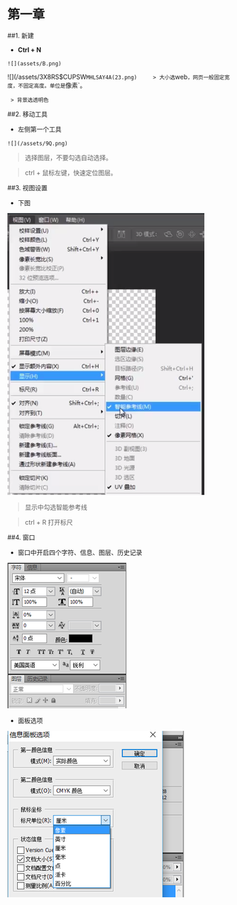




















# 第一章
##1. 新建
   - **Ctrl + N**   
   
    ![](assets/B.png)
![](/assets/3X8RS$CUPSW`MHLSAY4A(23.png)     > 大小选`web`，网页一般固定宽度，不固定高度。单位是`像素`。   
     
     > 背景选透明色
     
##2. 移动工具
   - 左侧第一个工具
   
    ![](/assets/9Q.png)    
   >选择图层，不要勾选自动选择。
   
   > ctrl + 鼠标左键，快速定位图层。

##3. 视图设置  
  - 下图
  
  ![](/assets/WC.png)
 > 显示中勾选智能参考线
 
 > ctrl + R 打开标尺
 
##4. 窗口
  - 窗口中开启四个字符、信息、图层、历史记录
  
  ![](/assets/HW3.png)
  - 面板选项
  
  ![](/assets/2017-01-09_113132.png)
  
  
  
  
  
  
  
  
  
  
  
  
  
  
  
  
  
  
  
  
  
  
  
  
  
  
  
  
  
  
  
  
  
  
  
  
  
  